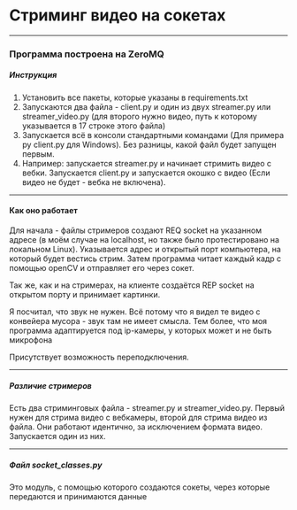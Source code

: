 # Стриминг видео на сокетах
____
### Программа построена на ZeroMQ
##### Инструкция
1. Установить все пакеты, которые указаны в requirements.txt
2. Запускаются два файла - client.py и один из двух streamer.py или streamer_video.py (для второго нужно видео, путь к которому указывается в 17 строке этого файла)
3. Запускается всё в консоли стандартными командами (Для примера py client.py для Windows).
Без разницы, какой файл будет запущен первым.
4. Например: запускается streamer.py и начинает стримить видео с вебки. Запускается client.py и запускается окошко с видео (Если видео не будет - вебка не включена).
____
#### Как оно работает
Для начала - файлы стримеров создают REQ socket на указанном адресе (в моём случае на localhost, но 
также было протестировано на локальном Linux). Указывается адрес и открытый порт компьютера,
на который будет вестись стрим. Затем программа читает каждый кадр с помощью openCV и отправляет его через сокет.

Так же, как и на стримерах, на клиенте создаётся REP socket на открытом порту и принимает картинки.

Я посчитал, что звук не нужен. Всё потому что я видел те видео с конвейера мусора - звук там не имеет смысла. Тем более, что моя программа адаптируется под ip-камеры, у которых может и не быть микрофона 

Присутствует возможность переподключения.
___
##### Различие стримеров
Есть два стриминговых файла - streamer.py и streamer_video.py. Первый
нужен для стрима видео с вебкамеры, второй для стрима видео из файла.
Они работают идентично, за исключением формата видео. Запускается один из них.
___
##### Файл socket_classes.py
Это модуль, с помощью которого создаются сокеты, через которые передаются и принимаются данные


